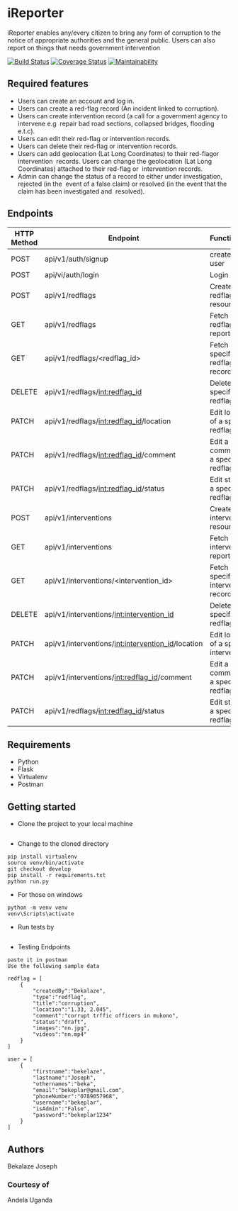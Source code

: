 # iReporter

 iReporter enables any/every citizen to bring any form of corruption to the notice of appropriate authorities and the general public. Users can also report on things that needs government intervention

[![Build Status](https://travis-ci.org/bekeplar/iReporter.svg?branch=develop)](https://travis-ci.org/bekeplar/iReporter)
[![Coverage Status](https://coveralls.io/repos/github/bekeplar/iReporter_ch-3/badge.svg?branch=develop)](https://coveralls.io/github/bekeplar/iReporter_ch-3?branch=develop)
[![Maintainability](https://api.codeclimate.com/v1/badges/6042069fde009728cd76/maintainability)](https://codeclimate.com/github/bekeplar/iReporter_ch-3/maintainability)

## Required features

- Users can create an account and log in.
- Users can create a ​red-flag ​​record (An incident linked to corruption).
- Users can create ​intervention​​ record​ ​​(a call for a government agency to intervene e.g  repair bad road sections, collapsed bridges, flooding e.t.c).
- Users can edit their ​red-flag ​​or ​intervention ​​records.
- Users can delete their ​red-flag ​​or ​intervention ​​records.  
- Users can add geolocation (Lat Long Coordinates) to their ​red-flag ​​or ​intervention  records​.  Users can change the geolocation (Lat Long Coordinates) attached to their ​red-flag ​​or  intervention ​​records​.
- Admin can change the ​status​​ of a record to either ​under investigation, rejected ​​(in the  event of a false claim)​ ​​or​ resolved ​​(in the event that the claim has been investigated and  resolved)​.

## Endpoints

HTTP Method|Endpoint|Functionality
-----------|--------|-------------
POST|api/v1/auth/signup|create a new user
POST|api/vi/auth/login|Login a user
POST|api/v1/redflags|Create a redflag resource
GET|api/v1/redflags|Fetch all redflags reported
GET|api/v1/redflags/<redflag_id>|Fetch a specific redflag record
DELETE|api/v1/redflags/<int:redflag_id>|Delete a specific redflag
PATCH|api/v1/redflags/<int:redflag_id>/location|Edit location of a specific redflag
PATCH|api/v1/redflags/<int:redflag_id>/comment|Edit a comment of a specific redflag
PATCH|api/v1/redflags/<int:redflag_id>/status|Edit status of a specific redflag
POST|api/v1/interventions|Create an intervention resource
GET|api/v1/interventions|Fetch all interventions reported
GET|api/v1/interventions/<intervention_id>|Fetch a specific intervention record
DELETE|api/v1/interventions/<int:intervention_id>|Delete a specific redflag
PATCH|api/v1/interventions/<int:intervention_id>/location|Edit location of a specific interventions
PATCH|api/v1/interventions/<int:redflag_id>/comment|Edit a comment of a specific redflag
PATCH|api/v1/redflags/<int:redflag_id>/status|Edit status of a specific redflag

## Requirements

- Python
- Flask
- Virtualenv
- Postman

## Getting started

- Clone the project to your local machine

```git clone https://github.com/bekeplar/iReporter.git
```

- Change to the cloned directory

```cd iReporter
pip install virtualenv
source venv/bin/activate
git checkout develop
pip install -r requirements.txt
python run.py
```

- For those on windows

```cd iReporter
python -m venv venv
venv\Scripts\activate
```

- Run tests by

```pytest

```

- Testing Endpoints

```copy the url in the terminal
paste it in postman
Use the following sample data

redflag = [
    {
        "createdBy":"Bekalaze",
        "type":"redflag",
        "title":"corruption",
        "location":"1.33, 2.045",
        "comment":"corrupt trffic officers in mukono",
        "status":"draft",
        "images":"nn.jpg",
        "videos":"nn.mp4"
    }
]

user = [
    {
        "firstname":"bekelaze",
        "lastname":"Joseph",
        "othernames":"beka",
        "email":"bekeplar@gmail.com",
        "phoneNumber":"0789057968",
        "username":"bekeplar",
        "isAdmin":"False",
        "password":"bekeplar1234"
    }
]
```

## Authors

Bekalaze Joseph

### Courtesy of

Andela Uganda
